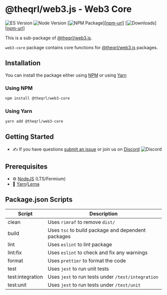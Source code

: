 # @theqrl/web3.js - Web3 Core

![ES Version](https://img.shields.io/badge/ES-2020-yellow)
![Node Version](https://img.shields.io/badge/node-18.x-green)
[![NPM Package](https://img.shields.io/npm/v/@theqrl/web3-core)][[npm-url](https://www.npmjs.com/package/@theqrl/web3-core)]
[![Downloads](https://img.shields.io/npm/dm/@theqrl/web3-core)][[npm-url](https://www.npmjs.com/package/@theqrl/web3-core)]

This is a sub-package of [@theqrl/web3.js](https://github.com/theqrl/web3.js).

`web3-core` package contains core functions for [@theqrl/web3.js](https://github.com/theqrl/web3.js) packages.

## Installation

You can install the package either using [NPM](https://www.npmjs.com/package/@theqrl/web3-core) or using [Yarn](https://yarnpkg.com/package/@theqrl/web3-core)

### Using NPM

```bash
npm install @theqrl/web3-core
```

### Using Yarn

```bash
yarn add @theqrl/web3-core
```

## Getting Started

-   :writing_hand: If you have questions [submit an issue](https://github.com/theqrl/web3.js/issues/new) or join us on [Discord](https://theqrl.org/discord)
    ![Discord](https://img.shields.io/discord/357604137204056065.svg?label=Discord&logo=discord)

## Prerequisites

-   :gear: [NodeJS](https://nodejs.org/) (LTS/Fermium)
-   :toolbox: [Yarn](https://yarnpkg.com/)/[Lerna](https://lerna.js.org/)

## Package.json Scripts

| Script           | Description                                        |
| ---------------- | -------------------------------------------------- |
| clean            | Uses `rimraf` to remove `dist/`                    |
| build            | Uses `tsc` to build package and dependent packages |
| lint             | Uses `eslint` to lint package                      |
| lint:fix         | Uses `eslint` to check and fix any warnings        |
| format           | Uses `prettier` to format the code                 |
| test             | Uses `jest` to run unit tests                      |
| test:integration | Uses `jest` to run tests under `/test/integration` |
| test:unit        | Uses `jest` to run tests under `/test/unit`        |

[docs]: https://docs.theqrl.org/
[repo]: https://github.com/theqrl/web3.js/tree/main/packages/web3-core
[npm-image]: https://img.shields.io/github/package-json/v/theqrl/web3.js/main?filename=packages%2Fweb3-core%2Fpackage.json
[npm-url]: https://npmjs.org/package/@theqrl/web3-core
[downloads-image]: https://img.shields.io/npm/dm/@theqrl/web3-core?label=npm%20downloads
